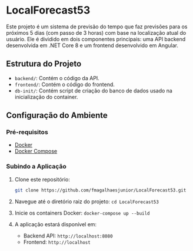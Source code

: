 # LocalForecast53

Este projeto é um sistema de previsão do tempo que faz previsões para os próximos 5 dias (com passo de 3 horas) com base na localização atual do usuário. Ele é dividido em dois componentes principais: uma API backend desenvolvida em .NET Core 8 e um frontend desenvolvido em Angular.

## Estrutura do Projeto
- `backend/`: Contém o código da API.
- `frontend/`: Contém o código do frontend.
- `db-init/`: Contém script de criação do banco de dados usado na inicialização do container.

## Configuração do Ambiente

### Pré-requisitos
- [Docker](https://www.docker.com/)
- [Docker Compose](https://docs.docker.com/compose/)

### Subindo a Aplicação

1. Clone este repositório:
   ```sh
   git clone https://github.com/fmagalhaesjunior/LocalForecast53.git
   
2. Navegue até o diretório raiz do projeto:
  `cd LocalForecast53`

3. Inicie os containers Docker:
`docker-compose up --build`

4. A aplicação estará disponível em:
   - Backend API: `http://localhost:8080`
   - Frontend: `http://localhost`
